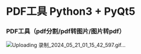 # PDF工具  Python3 + PyQt5 

### PDF工具（pdf分割/pdf转图片/图片转pdf）
  ![Uploading 录制_2024_05_21_01_15_42_597.gif…]()
